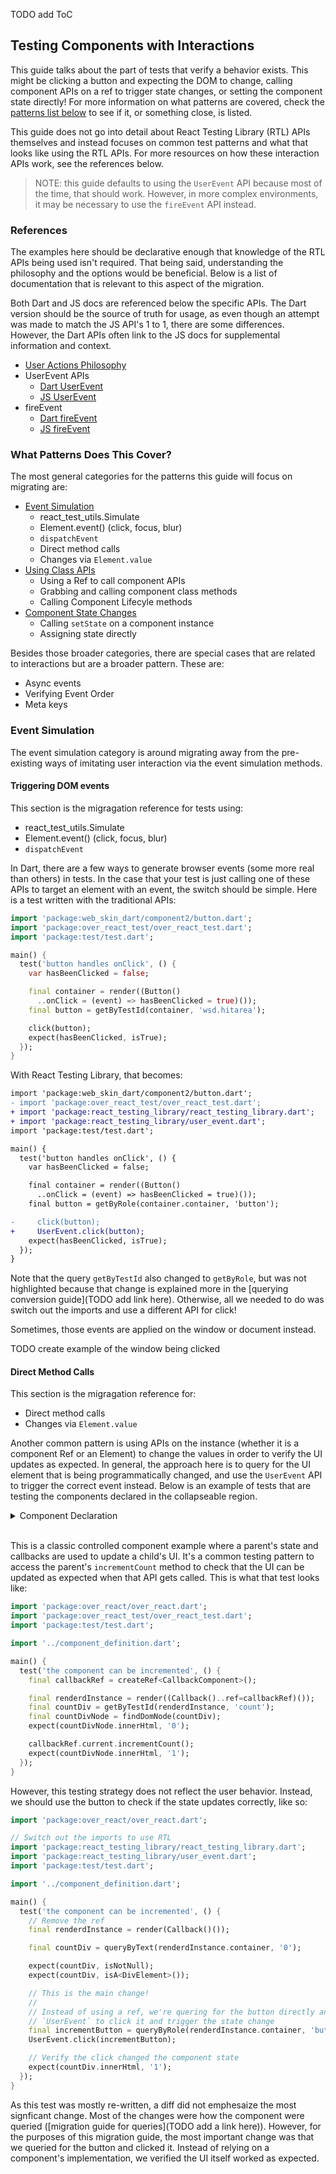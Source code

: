TODO add ToC

## Testing Components with Interactions

This guide talks about the part of tests that verify a behavior exists. This might be clicking a button and expecting the DOM to change, calling component APIs on a ref to trigger state changes, or setting the component state directly! For more information on what patterns are covered, check the [patterns list below](#what-patterns-does-this-cover) to see if it, or something close, is listed.

This guide does not go into detail about React Testing Library (RTL) APIs themselves and instead focuses on common test patterns and what that looks like using the RTL APIs. For more resources on how these interaction APIs work, see the references below.

> NOTE: this guide defaults to using the `UserEvent` API because most of the time, that should work. However, in more complex environments, it may be necessary to use the `fireEvent` API instead.

### References

The examples here should be declarative enough that knowledge of the RTL APIs being used isn't required. That being said, understanding the philosophy and the options would be beneficial. Below is a list of documentation that is relevant to this aspect of the migration.

Both Dart and JS docs are referenced below the specific APIs. The Dart version should be the source of truth for usage, as even though an attempt was made to match the JS API's 1 to 1, there are some differences. However, the Dart APIs often link to the JS docs for supplemental information and context.

- [User Actions Philosophy]
- UserEvent APIs
  - [Dart UserEvent]
  - [JS UserEvent]
- fireEvent
  - [Dart fireEvent]
  - [JS fireEvent]

### What Patterns Does This Cover?

The most general categories for the patterns this guide will focus on migrating are:

- <u>Event Simulation</u>
  - react_test_utils.Simulate
  - Element.event() (click, focus, blur)
  - `dispatchEvent`
  - Direct method calls
  - Changes via `Element.value`
- <u>Using Class APIs</u>
  - Using a Ref to call component APIs
  - Grabbing and calling component class methods
  - Calling Component Lifecyle methods
- <u>Component State Changes</u>
  - Calling `setState` on a component instance
  - Assigning state directly

Besides those broader categories, there are special cases that are related to interactions but are a broader pattern. These are:

- Async events
- Verifying Event Order
- Meta keys

### Event Simulation

The event simulation category is around migrating away from the pre-existing ways of imitating user interaction via the event simulation methods.

#### Triggering DOM events

This section is the migragation reference for tests using:

- react_test_utils.Simulate
- Element.event() (click, focus, blur)
- `dispatchEvent`

In Dart, there are a few ways to generate browser events (some more real than others) in tests. In the case that your test is just calling one of these APIs to target an element with an event, the switch should be simple. Here is a test written with the traditional APIs:

```dart
import 'package:web_skin_dart/component2/button.dart';
import 'package:over_react_test/over_react_test.dart';
import 'package:test/test.dart';

main() {
  test('button handles onClick', () {
    var hasBeenClicked = false;

    final container = render((Button()
      ..onClick = (event) => hasBeenClicked = true)());
    final button = getByTestId(container, 'wsd.hitarea');

    click(button);
    expect(hasBeenClicked, isTrue);
  });
}
```

With React Testing Library, that becomes:

```diff
import 'package:web_skin_dart/component2/button.dart';
- import 'package:over_react_test/over_react_test.dart';
+ import 'package:react_testing_library/react_testing_library.dart';
+ import 'package:react_testing_library/user_event.dart';
import 'package:test/test.dart';

main() {
  test('button handles onClick', () {
    var hasBeenClicked = false;

    final container = render((Button()
      ..onClick = (event) => hasBeenClicked = true)());
    final button = getByRole(container.container, 'button');

-     click(button);
+     UserEvent.click(button);
    expect(hasBeenClicked, isTrue);
  });
}
```

Note that the query `getByTestId` also changed to `getByRole`, but was not highlighted because that change is explained more in the [querying conversion guide](TODO add link here). Otherwise, all we needed to do was switch out the imports and use a different API for click!

Sometimes, those events are applied on the window or document instead.

TODO create example of the window being clicked

#### Direct Method Calls

This section is the migragation reference for:

- Direct method calls
- Changes via `Element.value`

Another common pattern is using APIs on the instance (whether it is a component Ref or an Element) to change the values in order to verify the UI updates as expected. In general, the approach here is to query for the UI element that is being programmatically changed, and use the `UserEvent` API to trigger the correct event instead. Below is an example of tests that are testing the components declared in the collapseable region.

<details>
  <summary>Component Declaration</summary>

TODO format / comment / rename this

```dart
import 'dart:html';

import 'package:over_react/over_react.dart';

part 'component_definition.over_react.g.dart'; // ignore: uri_does_not_exist

UiFactory<CallbackComponentProps> Callback = castUiFactory(_$Callback); // ignore: undefined_identifier

mixin CallbackComponentProps on UiProps {}

mixin CallbackComponentState on UiState {
int count;
}

class CallbackComponent extends UiStatefulComponent2<CallbackComponentProps, CallbackComponentState> {
@override
get initialState => (newState()..count = 0);

incrementCount() {
this.setState(newState()..count = state.count + 1);
}

@override
render() {
return (Dom.div()(
(ControlledForm()
..count=state.count
..updateCount = incrementCount
)(),
));
}
}

mixin ControlledFormProps on UiProps {
void Function() updateCount;
int count;
}

UiFactory<ControlledFormProps> ControlledForm = uiFunction((props) {
return (
Dom.div()(
(Dom.button()..onClick = (_) => props.updateCount())('Update Count'),
(Dom.div()..addTestId('count'))(props.count),
)
);
},
_$ControlledFormConfig, // ignore: undefined_identifier
);

```

</details>

<br/> This is a classic controlled component example where a parent's state and callbacks are used to update a child's UI. It's a common testing pattern to access the parent's `incrementCount` method to check that the UI can be updated as expected when that API gets called. This is what that test looks like:

```dart
import 'package:over_react/over_react.dart';
import 'package:over_react_test/over_react_test.dart';
import 'package:test/test.dart';

import '../component_definition.dart';

main() {
  test('the component can be incremented', () {
    final callbackRef = createRef<CallbackComponent>();

    final renderdInstance = render((Callback()..ref=callbackRef)());
    final countDiv = getByTestId(renderdInstance, 'count');
    final countDivNode = findDomNode(countDiv);
    expect(countDivNode.innerHtml, '0');

    callbackRef.current.incrementCount();
    expect(countDivNode.innerHtml, '1');
  });
}
```

However, this testing strategy does not reflect the user behavior. Instead, we should use the button to check if the state updates correctly, like so:

```dart
import 'package:over_react/over_react.dart';

// Switch out the imports to use RTL
import 'package:react_testing_library/react_testing_library.dart';
import 'package:react_testing_library/user_event.dart';
import 'package:test/test.dart';

import '../component_definition.dart';

main() {
  test('the component can be incremented', () {
    // Remove the ref
    final renderdInstance = render(Callback()());

    final countDiv = queryByText(renderdInstance.container, '0');

    expect(countDiv, isNotNull);
    expect(countDiv, isA<DivElement>());

    // This is the main change!
    //
    // Instead of using a ref, we're quering for the button directly and using
    // `UserEvent` to click it and trigger the state change
    final incrementButton = queryByRole(renderdInstance.container, 'button');
    UserEvent.click(incrementButton);

    // Verify the click changed the component state
    expect(countDiv.innerHtml, '1');
  });
}
```

As this test was mostly re-written, a diff did not emphesaize the most signficant change. Most of the changes were how the component were queried ([migration guide for queries](TODO add a link here)). However, for the purposes of this migration guide, the most important change was that we queried for the button and clicked it. Instead of relying on a component's implementation, we verified the UI itself worked as expected.

[user actions philosophy]: https://workiva.github.io/react_testing_library/topics/UserActions-topic.html
[dart userevent]: https://workiva.github.io/react_testing_library/user_event/UserEvent-class.html#static-methods
[dart fireevent]: https://workiva.github.io/react_testing_library/rtl.dom.events/fireEvent.html
[js userevent]: https://testing-library.com/docs/ecosystem-user-event
[js fireevent]: https://testing-library.com/docs/dom-testing-library/api-events
